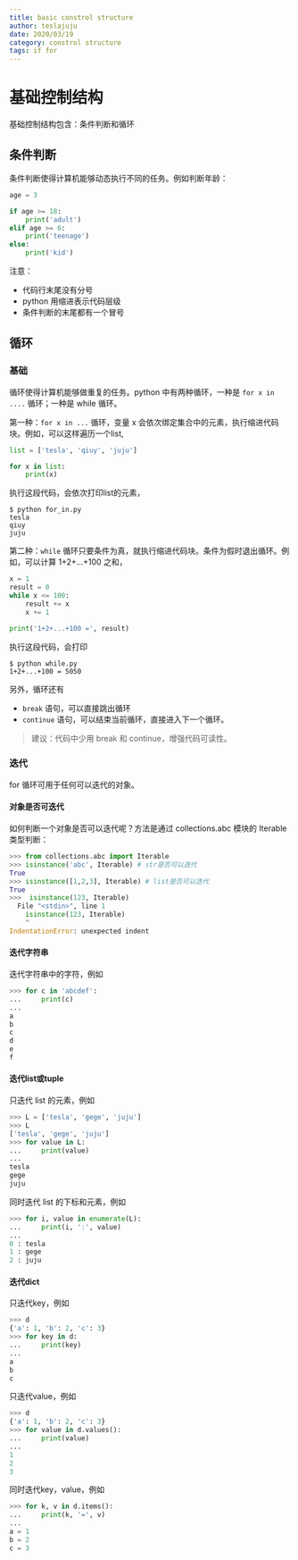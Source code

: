 ```yaml
---
title: basic constrol structure
author: teslajuju
date: 2020/03/19
category: constrol structure
tags: if for
---
```


# 基础控制结构

基础控制结构包含：条件判断和循环

## 条件判断

条件判断使得计算机能够动态执行不同的任务。例如判断年龄：

```python
age = 3

if age >= 18:
    print('adult')
elif age >= 6:
    print('teenage')
else:
    print('kid')
```

注意：

* 代码行末尾没有分号
* python 用缩进表示代码层级
* 条件判断的末尾都有一个冒号

## 循环

### 基础

循环使得计算机能够做重复的任务。python 中有两种循环，一种是 `for x in ....` 循环；一种是 while 循环。

第一种：`for x in ...` 循环，变量 x 会依次绑定集合中的元素，执行缩进代码块。例如，可以这样遍历一个list,

```python
list = ['tesla', 'qiuy', 'juju']

for x in list:
    print(x)
```

执行这段代码，会依次打印list的元素，

```shell
$ python for_in.py
tesla
qiuy
juju
```

第二种：`while` 循环只要条件为真，就执行缩进代码块。条件为假时退出循环。例如，可以计算 1+2+...+100 之和，

```python
x = 1
result = 0
while x <= 100:
    result += x
    x += 1

print('1+2+...+100 =', result)
```

执行这段代码，会打印

```shell
$ python while.py
1+2+...+100 = 5050
```

另外，循环还有

* `break` 语句，可以直接跳出循环
* `continue` 语句，可以结束当前循环，直接进入下一个循环。

> 建议：代码中少用 break 和 continue，增强代码可读性。

### 迭代

for 循环可用于任何可以迭代的对象。

#### 对象是否可迭代

如何判断一个对象是否可以迭代呢？方法是通过 collections.abc 模块的 Iterable 类型判断：

```python
>>> from collections.abc import Iterable
>>> isinstance('abc', Iterable) # str是否可以迭代
True
>>> isinstance([1,2,3], Iterable) # list是否可以迭代
True
>>>  isinstance(123, Iterable)
  File "<stdin>", line 1
    isinstance(123, Iterable)
    ^
IndentationError: unexpected indent
```

#### 迭代字符串

迭代字符串中的字符，例如

```python
>>> for c in 'abcdef':
...     print(c)
...
a
b
c
d
e
f
```

#### 迭代list或tuple

只迭代 list 的元素，例如

```python
>>> L = ['tesla', 'gege', 'juju']
>>> L
['tesla', 'gege', 'juju']
>>> for value in L:
...     print(value)
...
tesla
gege
juju
```

同时迭代 list 的下标和元素，例如

```python
>>> for i, value in enumerate(L):
...     print(i, ':', value)
...
0 : tesla
1 : gege
2 : juju
```

#### 迭代dict

只迭代key，例如

```python
>>> d
{'a': 1, 'b': 2, 'c': 3}
>>> for key in d:
...     print(key)
...
a
b
c
```

只迭代value，例如

```python
>>> d
{'a': 1, 'b': 2, 'c': 3}
>>> for value in d.values():
...     print(value)
...
1
2
3
```

同时迭代key，value，例如

```python
>>> for k, v in d.items():
...     print(k, '=', v)
...
a = 1
b = 2
c = 3
```
